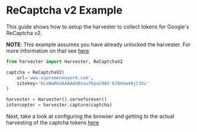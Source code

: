 # ReCaptcha v2 Example

This guide shows how to setup the harvester to collect tokens for Google's ReCaptcha v2.

**NOTE**: This example assumes you have already unlocked the harvester. For more information
on that see [here](/docs/unlocking-the-harvester)

```py
from harvester import Harvester, ReCaptchaV2

captcha = ReCaptchaV2(
    url='www.supremenewyork.com',
    sitekey='6LeWwRkUAAAAAOBsau7KpuC9AV-6J8mhw4AjC3Xz'
)

harvester = Harvester().serveforever()
intercepter = harvester.capture(captcha)
```

Next, take a look at configuring the browser and getting to the actual harvesting of the captcha tokens [here](/docs/opening-the-browser)
